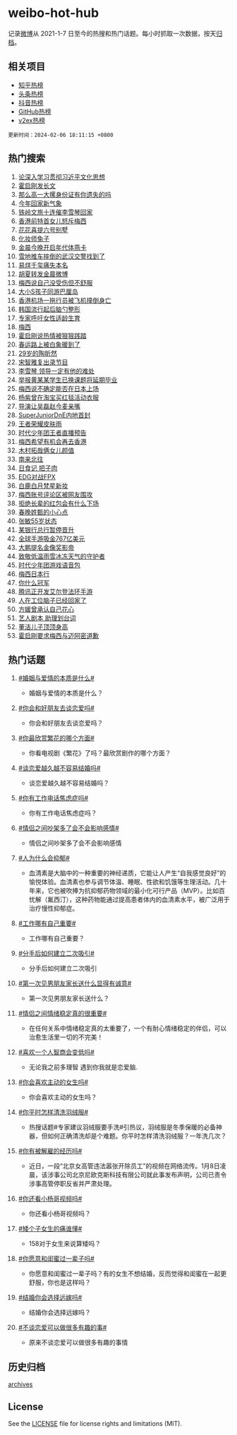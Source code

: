 # weibo-hot-hub

记录[微博](https://www.weibo.com)从 2021-1-7 日至今的热搜和热门话题。每小时抓取一次数据，按天[归档](archives)。

## 相关项目

- [知乎热榜](https://github.com/lonnyzhang423/zhihu-hot-hub)
- [头条热榜](https://github.com/lonnyzhang423/toutiao-hot-hub)
- [抖音热榜](https://github.com/lonnyzhang423/douyin-hot-hub)
- [GitHub热榜](https://github.com/lonnyzhang423/github-hot-hub)
- [v2ex热榜](https://github.com/lonnyzhang423/v2ex-hot-hub)


`更新时间：2024-02-06 18:11:15 +0800`

## 热门搜索

1. [论深入学习贯彻习近平文化思想](https://m.weibo.cn/search?containerid=100103type%3D1%26t%3D10%26q%3D%23%E8%AE%BA%E6%B7%B1%E5%85%A5%E5%AD%A6%E4%B9%A0%E8%B4%AF%E5%BD%BB%E4%B9%A0%E8%BF%91%E5%B9%B3%E6%96%87%E5%8C%96%E6%80%9D%E6%83%B3%23&stream_entry_id=51&isnewpage=1&extparam=seat%3D1%26pos%3D0%26dgr%3D0%26filter_type%3Drealtimehot%26c_type%3D51%26stream_entry_id%3D51%26cate%3D10103%26q%3D%2523%25E8%25AE%25BA%25E6%25B7%25B1%25E5%2585%25A5%25E5%25AD%25A6%25E4%25B9%25A0%25E8%25B4%25AF%25E5%25BD%25BB%25E4%25B9%25A0%25E8%25BF%2591%25E5%25B9%25B3%25E6%2596%2587%25E5%258C%2596%25E6%2580%259D%25E6%2583%25B3%2523%26display_time%3D1707214274%26pre_seqid%3D170721427420702038555)
1. [霍启刚发长文](https://m.weibo.cn/search?containerid=100103type%3D1%26t%3D10%26q%3D%E9%9C%8D%E5%90%AF%E5%88%9A%E5%8F%91%E9%95%BF%E6%96%87&stream_entry_id=31&isnewpage=1&extparam=seat%3D1%26band_rank%3D1%26filter_type%3Drealtimehot%26c_type%3D31%26realpos%3D1%26cate%3D5001%26lcate%3D5001%26flag%3D16%26dgr%3D0%26q%3D%25E9%259C%258D%25E5%2590%25AF%25E5%2588%259A%25E5%258F%2591%25E9%2595%25BF%25E6%2596%2587%26stream_entry_id%3D31%26pos%3D0%26display_time%3D1707214274%26pre_seqid%3D170721427420702038555)
1. [那么高一大摞身份证有你遗失的吗](https://m.weibo.cn/search?containerid=100103type%3D1%26t%3D10%26q%3D%23%E9%82%A3%E4%B9%88%E9%AB%98%E4%B8%80%E5%A4%A7%E6%91%9E%E8%BA%AB%E4%BB%BD%E8%AF%81%E6%9C%89%E4%BD%A0%E9%81%97%E5%A4%B1%E7%9A%84%E5%90%97%23&stream_entry_id=31&isnewpage=1&extparam=seat%3D1%26band_rank%3D2%26filter_type%3Drealtimehot%26c_type%3D31%26realpos%3D2%26cate%3D5001%26lcate%3D5001%26flag%3D32768%26dgr%3D0%26q%3D%2523%25E9%2582%25A3%25E4%25B9%2588%25E9%25AB%2598%25E4%25B8%2580%25E5%25A4%25A7%25E6%2591%259E%25E8%25BA%25AB%25E4%25BB%25BD%25E8%25AF%2581%25E6%259C%2589%25E4%25BD%25A0%25E9%2581%2597%25E5%25A4%25B1%25E7%259A%2584%25E5%2590%2597%2523%26stream_entry_id%3D31%26pos%3D1%26display_time%3D1707214274%26pre_seqid%3D170721427420702038555)
1. [今年回家新气象](https://m.weibo.cn/search?containerid=100103type%3D1%26t%3D10%26q%3D%23%E4%BB%8A%E5%B9%B4%E5%9B%9E%E5%AE%B6%E6%96%B0%E6%B0%94%E8%B1%A1%23&stream_entry_id=31&isnewpage=1&extparam=seat%3D1%26band_rank%3D3%26filter_type%3Drealtimehot%26c_type%3D31%26realpos%3D3%26cate%3D5001%26lcate%3D5001%26flag%3D0%26dgr%3D0%26q%3D%2523%25E4%25BB%258A%25E5%25B9%25B4%25E5%259B%259E%25E5%25AE%25B6%25E6%2596%25B0%25E6%25B0%2594%25E8%25B1%25A1%2523%26stream_entry_id%3D31%26pos%3D2%26display_time%3D1707214274%26pre_seqid%3D170721427420702038555)
1. [铁岭文旅十连催李雪琴回家](https://m.weibo.cn/search?containerid=100103type%3D1%26t%3D10%26q%3D%23%E9%93%81%E5%B2%AD%E6%96%87%E6%97%85%E5%8D%81%E8%BF%9E%E5%82%AC%E6%9D%8E%E9%9B%AA%E7%90%B4%E5%9B%9E%E5%AE%B6%23&stream_entry_id=31&isnewpage=1&extparam=seat%3D1%26band_rank%3D4%26lcate%3D5001%26filter_type%3Drealtimehot%26cate%3D5001%26q%3D%2523%25E9%2593%2581%25E5%25B2%25AD%25E6%2596%2587%25E6%2597%2585%25E5%258D%2581%25E8%25BF%259E%25E5%2582%25AC%25E6%259D%258E%25E9%259B%25AA%25E7%2590%25B4%25E5%259B%259E%25E5%25AE%25B6%2523%26dgr%3D0%26pos%3D3%26adid%3D222680%26topic_ad%3D1%26stream_entry_id%3D31%26is_ad_pos%3D1%26c_type%3D31%26display_time%3D1707214274%26pre_seqid%3D170721427420702038555)
1. [香港前特首女儿怒斥梅西](https://m.weibo.cn/search?containerid=100103type%3D1%26t%3D10%26q%3D%23%E9%A6%99%E6%B8%AF%E5%89%8D%E7%89%B9%E9%A6%96%E5%A5%B3%E5%84%BF%E6%80%92%E6%96%A5%E6%A2%85%E8%A5%BF%23&stream_entry_id=31&isnewpage=1&extparam=seat%3D1%26band_rank%3D4%26filter_type%3Drealtimehot%26c_type%3D31%26realpos%3D4%26cate%3D5001%26lcate%3D5001%26flag%3D2%26dgr%3D0%26q%3D%2523%25E9%25A6%2599%25E6%25B8%25AF%25E5%2589%258D%25E7%2589%25B9%25E9%25A6%2596%25E5%25A5%25B3%25E5%2584%25BF%25E6%2580%2592%25E6%2596%25A5%25E6%25A2%2585%25E8%25A5%25BF%2523%26stream_entry_id%3D31%26pos%3D4%26display_time%3D1707214274%26pre_seqid%3D170721427420702038555)
1. [花花喜提六号别墅](https://m.weibo.cn/search?containerid=100103type%3D1%26t%3D10%26q%3D%23%E8%8A%B1%E8%8A%B1%E5%96%9C%E6%8F%90%E5%85%AD%E5%8F%B7%E5%88%AB%E5%A2%85%23&stream_entry_id=31&isnewpage=1&extparam=seat%3D1%26band_rank%3D5%26filter_type%3Drealtimehot%26c_type%3D31%26realpos%3D5%26cate%3D5001%26lcate%3D5001%26flag%3D32768%26dgr%3D0%26q%3D%2523%25E8%258A%25B1%25E8%258A%25B1%25E5%2596%259C%25E6%258F%2590%25E5%2585%25AD%25E5%258F%25B7%25E5%2588%25AB%25E5%25A2%2585%2523%26stream_entry_id%3D31%26pos%3D5%26display_time%3D1707214274%26pre_seqid%3D170721427420702038555)
1. [化妆师兔子](https://m.weibo.cn/search?containerid=100103type%3D1%26t%3D10%26q%3D%E5%8C%96%E5%A6%86%E5%B8%88%E5%85%94%E5%AD%90&stream_entry_id=31&isnewpage=1&extparam=seat%3D1%26band_rank%3D6%26filter_type%3Drealtimehot%26c_type%3D31%26realpos%3D6%26cate%3D5001%26lcate%3D5001%26flag%3D2%26dgr%3D0%26q%3D%25E5%258C%2596%25E5%25A6%2586%25E5%25B8%2588%25E5%2585%2594%25E5%25AD%2590%26stream_entry_id%3D31%26pos%3D6%26display_time%3D1707214274%26pre_seqid%3D170721427420702038555)
1. [金晨今晚开启年代体燕卡](https://m.weibo.cn/search?containerid=100103type%3D1%26t%3D10%26q%3D%23%E9%87%91%E6%99%A8%E4%BB%8A%E6%99%9A%E5%BC%80%E5%90%AF%E5%B9%B4%E4%BB%A3%E4%BD%93%E7%87%95%E5%8D%A1%23&stream_entry_id=31&isnewpage=1&extparam=seat%3D1%26band_rank%3D7%26lcate%3D5001%26cate%3D5001%26q%3D%2523%25E9%2587%2591%25E6%2599%25A8%25E4%25BB%258A%25E6%2599%259A%25E5%25BC%2580%25E5%2590%25AF%25E5%25B9%25B4%25E4%25BB%25A3%25E4%25BD%2593%25E7%2587%2595%25E5%258D%25A1%2523%26dgr%3D0%26pos%3D7%26adid%3D222852%26stream_entry_id%3D31%26filter_type%3Drealtimehot%26is_ad_pos%3D1%26c_type%3D31%26display_time%3D1707214274%26pre_seqid%3D170721427420702038555)
1. [雪地推车摔倒的武汉交警找到了](https://m.weibo.cn/search?containerid=100103type%3D1%26t%3D10%26q%3D%23%E9%9B%AA%E5%9C%B0%E6%8E%A8%E8%BD%A6%E6%91%94%E5%80%92%E7%9A%84%E6%AD%A6%E6%B1%89%E4%BA%A4%E8%AD%A6%E6%89%BE%E5%88%B0%E4%BA%86%23&stream_entry_id=31&isnewpage=1&extparam=seat%3D1%26band_rank%3D7%26filter_type%3Drealtimehot%26c_type%3D31%26realpos%3D7%26cate%3D5001%26lcate%3D5001%26flag%3D32768%26dgr%3D0%26q%3D%2523%25E9%259B%25AA%25E5%259C%25B0%25E6%258E%25A8%25E8%25BD%25A6%25E6%2591%2594%25E5%2580%2592%25E7%259A%2584%25E6%25AD%25A6%25E6%25B1%2589%25E4%25BA%25A4%25E8%25AD%25A6%25E6%2589%25BE%25E5%2588%25B0%25E4%25BA%2586%2523%26stream_entry_id%3D31%26pos%3D8%26display_time%3D1707214274%26pre_seqid%3D170721427420702038555)
1. [易烊千玺痛失本名](https://m.weibo.cn/search?containerid=100103type%3D1%26t%3D10%26q%3D%23%E6%98%93%E7%83%8A%E5%8D%83%E7%8E%BA%E7%97%9B%E5%A4%B1%E6%9C%AC%E5%90%8D%23&stream_entry_id=31&isnewpage=1&extparam=seat%3D1%26band_rank%3D8%26filter_type%3Drealtimehot%26c_type%3D31%26realpos%3D8%26cate%3D5001%26lcate%3D5001%26flag%3D2%26dgr%3D0%26q%3D%2523%25E6%2598%2593%25E7%2583%258A%25E5%258D%2583%25E7%258E%25BA%25E7%2597%259B%25E5%25A4%25B1%25E6%259C%25AC%25E5%2590%258D%2523%26stream_entry_id%3D31%26pos%3D9%26display_time%3D1707214274%26pre_seqid%3D170721427420702038555)
1. [胡夏转发金晨微博](https://m.weibo.cn/search?containerid=100103type%3D1%26t%3D10%26q%3D%23%E8%83%A1%E5%A4%8F%E8%BD%AC%E5%8F%91%E9%87%91%E6%99%A8%E5%BE%AE%E5%8D%9A%23&stream_entry_id=31&isnewpage=1&extparam=seat%3D1%26band_rank%3D9%26filter_type%3Drealtimehot%26c_type%3D31%26realpos%3D9%26cate%3D5001%26lcate%3D5001%26flag%3D1%26dgr%3D0%26q%3D%2523%25E8%2583%25A1%25E5%25A4%258F%25E8%25BD%25AC%25E5%258F%2591%25E9%2587%2591%25E6%2599%25A8%25E5%25BE%25AE%25E5%258D%259A%2523%26stream_entry_id%3D31%26pos%3D10%26display_time%3D1707214274%26pre_seqid%3D170721427420702038555)
1. [梅西说自己没受伤但不舒服](https://m.weibo.cn/search?containerid=100103type%3D1%26t%3D10%26q%3D%23%E6%A2%85%E8%A5%BF%E8%AF%B4%E8%87%AA%E5%B7%B1%E6%B2%A1%E5%8F%97%E4%BC%A4%E4%BD%86%E4%B8%8D%E8%88%92%E6%9C%8D%23&stream_entry_id=31&isnewpage=1&extparam=seat%3D1%26band_rank%3D10%26filter_type%3Drealtimehot%26c_type%3D31%26realpos%3D10%26cate%3D5001%26lcate%3D5001%26flag%3D16%26dgr%3D0%26q%3D%2523%25E6%25A2%2585%25E8%25A5%25BF%25E8%25AF%25B4%25E8%2587%25AA%25E5%25B7%25B1%25E6%25B2%25A1%25E5%258F%2597%25E4%25BC%25A4%25E4%25BD%2586%25E4%25B8%258D%25E8%2588%2592%25E6%259C%258D%2523%26stream_entry_id%3D31%26pos%3D11%26display_time%3D1707214274%26pre_seqid%3D170721427420702038555)
1. [大小S孩子同游巴厘岛](https://m.weibo.cn/search?containerid=100103type%3D1%26t%3D10%26q%3D%23%E5%A4%A7%E5%B0%8FS%E5%AD%A9%E5%AD%90%E5%90%8C%E6%B8%B8%E5%B7%B4%E5%8E%98%E5%B2%9B%23&stream_entry_id=31&isnewpage=1&extparam=seat%3D1%26band_rank%3D11%26filter_type%3Drealtimehot%26c_type%3D31%26realpos%3D11%26cate%3D5001%26lcate%3D5001%26flag%3D1%26dgr%3D0%26q%3D%2523%25E5%25A4%25A7%25E5%25B0%258FS%25E5%25AD%25A9%25E5%25AD%2590%25E5%2590%258C%25E6%25B8%25B8%25E5%25B7%25B4%25E5%258E%2598%25E5%25B2%259B%2523%26stream_entry_id%3D31%26pos%3D12%26display_time%3D1707214274%26pre_seqid%3D170721427420702038555)
1. [香港机场一拖行员被飞机撞倒身亡](https://m.weibo.cn/search?containerid=100103type%3D1%26t%3D10%26q%3D%23%E9%A6%99%E6%B8%AF%E6%9C%BA%E5%9C%BA%E4%B8%80%E6%8B%96%E8%A1%8C%E5%91%98%E8%A2%AB%E9%A3%9E%E6%9C%BA%E6%92%9E%E5%80%92%E8%BA%AB%E4%BA%A1%23&stream_entry_id=31&isnewpage=1&extparam=seat%3D1%26band_rank%3D12%26filter_type%3Drealtimehot%26c_type%3D31%26realpos%3D12%26cate%3D5001%26lcate%3D5001%26flag%3D1%26dgr%3D0%26q%3D%2523%25E9%25A6%2599%25E6%25B8%25AF%25E6%259C%25BA%25E5%259C%25BA%25E4%25B8%2580%25E6%258B%2596%25E8%25A1%258C%25E5%2591%2598%25E8%25A2%25AB%25E9%25A3%259E%25E6%259C%25BA%25E6%2592%259E%25E5%2580%2592%25E8%25BA%25AB%25E4%25BA%25A1%2523%26stream_entry_id%3D31%26pos%3D13%26display_time%3D1707214274%26pre_seqid%3D170721427420702038555)
1. [韩国流行起后脑勺整形](https://m.weibo.cn/search?containerid=100103type%3D1%26t%3D10%26q%3D%23%E9%9F%A9%E5%9B%BD%E6%B5%81%E8%A1%8C%E8%B5%B7%E5%90%8E%E8%84%91%E5%8B%BA%E6%95%B4%E5%BD%A2%23&stream_entry_id=31&isnewpage=1&extparam=seat%3D1%26band_rank%3D13%26filter_type%3Drealtimehot%26c_type%3D31%26realpos%3D13%26cate%3D5001%26lcate%3D5001%26flag%3D0%26dgr%3D0%26q%3D%2523%25E9%259F%25A9%25E5%259B%25BD%25E6%25B5%2581%25E8%25A1%258C%25E8%25B5%25B7%25E5%2590%258E%25E8%2584%2591%25E5%258B%25BA%25E6%2595%25B4%25E5%25BD%25A2%2523%26stream_entry_id%3D31%26pos%3D14%26display_time%3D1707214274%26pre_seqid%3D170721427420702038555)
1. [专家呼吁女性适龄生育](https://m.weibo.cn/search?containerid=100103type%3D1%26t%3D10%26q%3D%23%E4%B8%93%E5%AE%B6%E5%91%BC%E5%90%81%E5%A5%B3%E6%80%A7%E9%80%82%E9%BE%84%E7%94%9F%E8%82%B2%23&stream_entry_id=31&isnewpage=1&extparam=seat%3D1%26band_rank%3D14%26filter_type%3Drealtimehot%26c_type%3D31%26realpos%3D14%26cate%3D5001%26lcate%3D5001%26flag%3D1%26dgr%3D0%26q%3D%2523%25E4%25B8%2593%25E5%25AE%25B6%25E5%2591%25BC%25E5%2590%2581%25E5%25A5%25B3%25E6%2580%25A7%25E9%2580%2582%25E9%25BE%2584%25E7%2594%259F%25E8%2582%25B2%2523%26stream_entry_id%3D31%26pos%3D15%26display_time%3D1707214274%26pre_seqid%3D170721427420702038555)
1. [梅西](https://m.weibo.cn/search?containerid=100103type%3D1%26t%3D10%26q%3D%E6%A2%85%E8%A5%BF&stream_entry_id=31&isnewpage=1&extparam=seat%3D1%26band_rank%3D15%26filter_type%3Drealtimehot%26c_type%3D31%26realpos%3D15%26cate%3D5001%26lcate%3D5001%26flag%3D0%26dgr%3D0%26q%3D%25E6%25A2%2585%25E8%25A5%25BF%26stream_entry_id%3D31%26pos%3D16%26display_time%3D1707214274%26pre_seqid%3D170721427420702038555)
1. [霍启刚说热情被狠狠践踏](https://m.weibo.cn/search?containerid=100103type%3D1%26t%3D10%26q%3D%23%E9%9C%8D%E5%90%AF%E5%88%9A%E8%AF%B4%E7%83%AD%E6%83%85%E8%A2%AB%E7%8B%A0%E7%8B%A0%E8%B7%B5%E8%B8%8F%23&stream_entry_id=31&isnewpage=1&extparam=seat%3D1%26band_rank%3D16%26filter_type%3Drealtimehot%26c_type%3D31%26realpos%3D16%26cate%3D5001%26lcate%3D5001%26flag%3D0%26dgr%3D0%26q%3D%2523%25E9%259C%258D%25E5%2590%25AF%25E5%2588%259A%25E8%25AF%25B4%25E7%2583%25AD%25E6%2583%2585%25E8%25A2%25AB%25E7%258B%25A0%25E7%258B%25A0%25E8%25B7%25B5%25E8%25B8%258F%2523%26stream_entry_id%3D31%26pos%3D17%26display_time%3D1707214274%26pre_seqid%3D170721427420702038555)
1. [春运路上被白象暖到了](https://m.weibo.cn/search?containerid=100103type%3D1%26t%3D10%26q%3D%23%E6%98%A5%E8%BF%90%E8%B7%AF%E4%B8%8A%E8%A2%AB%E7%99%BD%E8%B1%A1%E6%9A%96%E5%88%B0%E4%BA%86%23&stream_entry_id=31&isnewpage=1&extparam=seat%3D1%26band_rank%3D17%26filter_type%3Drealtimehot%26c_type%3D31%26realpos%3D17%26cate%3D5001%26lcate%3D5001%26flag%3D0%26dgr%3D0%26q%3D%2523%25E6%2598%25A5%25E8%25BF%2590%25E8%25B7%25AF%25E4%25B8%258A%25E8%25A2%25AB%25E7%2599%25BD%25E8%25B1%25A1%25E6%259A%2596%25E5%2588%25B0%25E4%25BA%2586%2523%26adid%3D222103%26stream_entry_id%3D31%26pos%3D18%26display_time%3D1707214274%26pre_seqid%3D170721427420702038555)
1. [29岁的陶昕然](https://m.weibo.cn/search?containerid=100103type%3D1%26t%3D10%26q%3D%2329%E5%B2%81%E7%9A%84%E9%99%B6%E6%98%95%E7%84%B6%23&stream_entry_id=31&isnewpage=1&extparam=seat%3D1%26band_rank%3D18%26filter_type%3Drealtimehot%26c_type%3D31%26realpos%3D18%26cate%3D5001%26lcate%3D5001%26flag%3D1%26dgr%3D0%26q%3D%252329%25E5%25B2%2581%25E7%259A%2584%25E9%2599%25B6%25E6%2598%2595%25E7%2584%25B6%2523%26stream_entry_id%3D31%26pos%3D19%26display_time%3D1707214274%26pre_seqid%3D170721427420702038555)
1. [宋智雅复出录节目](https://m.weibo.cn/search?containerid=100103type%3D1%26t%3D10%26q%3D%23%E5%AE%8B%E6%99%BA%E9%9B%85%E5%A4%8D%E5%87%BA%E5%BD%95%E8%8A%82%E7%9B%AE%23&stream_entry_id=31&isnewpage=1&extparam=seat%3D1%26band_rank%3D19%26filter_type%3Drealtimehot%26c_type%3D31%26realpos%3D19%26cate%3D5001%26lcate%3D5001%26flag%3D1%26dgr%3D0%26q%3D%2523%25E5%25AE%258B%25E6%2599%25BA%25E9%259B%2585%25E5%25A4%258D%25E5%2587%25BA%25E5%25BD%2595%25E8%258A%2582%25E7%259B%25AE%2523%26stream_entry_id%3D31%26pos%3D20%26display_time%3D1707214274%26pre_seqid%3D170721427420702038555)
1. [李雪琴 领导一定有他的难处](https://m.weibo.cn/search?containerid=100103type%3D1%26t%3D10%26q%3D%E6%9D%8E%E9%9B%AA%E7%90%B4+%E9%A2%86%E5%AF%BC%E4%B8%80%E5%AE%9A%E6%9C%89%E4%BB%96%E7%9A%84%E9%9A%BE%E5%A4%84&stream_entry_id=31&isnewpage=1&extparam=seat%3D1%26band_rank%3D20%26filter_type%3Drealtimehot%26c_type%3D31%26realpos%3D20%26cate%3D5001%26lcate%3D5001%26flag%3D1%26dgr%3D0%26q%3D%25E6%259D%258E%25E9%259B%25AA%25E7%2590%25B4%2520%25E9%25A2%2586%25E5%25AF%25BC%25E4%25B8%2580%25E5%25AE%259A%25E6%259C%2589%25E4%25BB%2596%25E7%259A%2584%25E9%259A%25BE%25E5%25A4%2584%26stream_entry_id%3D31%26pos%3D21%26display_time%3D1707214274%26pre_seqid%3D170721427420702038555)
1. [举报黄某某学生已换课题将延期毕业](https://m.weibo.cn/search?containerid=100103type%3D1%26t%3D10%26q%3D%23%E4%B8%BE%E6%8A%A5%E9%BB%84%E6%9F%90%E6%9F%90%E5%AD%A6%E7%94%9F%E5%B7%B2%E6%8D%A2%E8%AF%BE%E9%A2%98%E5%B0%86%E5%BB%B6%E6%9C%9F%E6%AF%95%E4%B8%9A%23&stream_entry_id=31&isnewpage=1&extparam=seat%3D1%26band_rank%3D21%26filter_type%3Drealtimehot%26c_type%3D31%26realpos%3D21%26cate%3D5001%26lcate%3D5001%26flag%3D0%26dgr%3D0%26q%3D%2523%25E4%25B8%25BE%25E6%258A%25A5%25E9%25BB%2584%25E6%259F%2590%25E6%259F%2590%25E5%25AD%25A6%25E7%2594%259F%25E5%25B7%25B2%25E6%258D%25A2%25E8%25AF%25BE%25E9%25A2%2598%25E5%25B0%2586%25E5%25BB%25B6%25E6%259C%259F%25E6%25AF%2595%25E4%25B8%259A%2523%26stream_entry_id%3D31%26pos%3D22%26display_time%3D1707214274%26pre_seqid%3D170721427420702038555)
1. [梅西说不确定能否在日本上场](https://m.weibo.cn/search?containerid=100103type%3D1%26t%3D10%26q%3D%23%E6%A2%85%E8%A5%BF%E8%AF%B4%E4%B8%8D%E7%A1%AE%E5%AE%9A%E8%83%BD%E5%90%A6%E5%9C%A8%E6%97%A5%E6%9C%AC%E4%B8%8A%E5%9C%BA%23&stream_entry_id=31&isnewpage=1&extparam=seat%3D1%26band_rank%3D22%26filter_type%3Drealtimehot%26c_type%3D31%26realpos%3D22%26cate%3D5001%26lcate%3D5001%26flag%3D0%26dgr%3D0%26q%3D%2523%25E6%25A2%2585%25E8%25A5%25BF%25E8%25AF%25B4%25E4%25B8%258D%25E7%25A1%25AE%25E5%25AE%259A%25E8%2583%25BD%25E5%2590%25A6%25E5%259C%25A8%25E6%2597%25A5%25E6%259C%25AC%25E4%25B8%258A%25E5%259C%25BA%2523%26stream_entry_id%3D31%26pos%3D23%26display_time%3D1707214274%26pre_seqid%3D170721427420702038555)
1. [杨紫曾在淘宝买红毯活动衣服](https://m.weibo.cn/search?containerid=100103type%3D1%26t%3D10%26q%3D%23%E6%9D%A8%E7%B4%AB%E6%9B%BE%E5%9C%A8%E6%B7%98%E5%AE%9D%E4%B9%B0%E7%BA%A2%E6%AF%AF%E6%B4%BB%E5%8A%A8%E8%A1%A3%E6%9C%8D%23&stream_entry_id=31&isnewpage=1&extparam=seat%3D1%26band_rank%3D23%26filter_type%3Drealtimehot%26c_type%3D31%26realpos%3D23%26cate%3D5001%26lcate%3D5001%26flag%3D2%26dgr%3D0%26q%3D%2523%25E6%259D%25A8%25E7%25B4%25AB%25E6%259B%25BE%25E5%259C%25A8%25E6%25B7%2598%25E5%25AE%259D%25E4%25B9%25B0%25E7%25BA%25A2%25E6%25AF%25AF%25E6%25B4%25BB%25E5%258A%25A8%25E8%25A1%25A3%25E6%259C%258D%2523%26stream_entry_id%3D31%26pos%3D24%26display_time%3D1707214274%26pre_seqid%3D170721427420702038555)
1. [导演让吴磊赵今麦亲嘴](https://m.weibo.cn/search?containerid=100103type%3D1%26t%3D10%26q%3D%23%E5%AF%BC%E6%BC%94%E8%AE%A9%E5%90%B4%E7%A3%8A%E8%B5%B5%E4%BB%8A%E9%BA%A6%E4%BA%B2%E5%98%B4%23&stream_entry_id=31&isnewpage=1&extparam=seat%3D1%26band_rank%3D24%26filter_type%3Drealtimehot%26c_type%3D31%26realpos%3D24%26cate%3D5001%26lcate%3D5001%26flag%3D1%26dgr%3D0%26q%3D%2523%25E5%25AF%25BC%25E6%25BC%2594%25E8%25AE%25A9%25E5%2590%25B4%25E7%25A3%258A%25E8%25B5%25B5%25E4%25BB%258A%25E9%25BA%25A6%25E4%25BA%25B2%25E5%2598%25B4%2523%26stream_entry_id%3D31%26pos%3D25%26display_time%3D1707214274%26pre_seqid%3D170721427420702038555)
1. [SuperJuniorDnE内地首封](https://m.weibo.cn/search?containerid=100103type%3D1%26t%3D10%26q%3D%23SuperJuniorDnE%E5%86%85%E5%9C%B0%E9%A6%96%E5%B0%81%23&stream_entry_id=31&isnewpage=1&extparam=seat%3D1%26band_rank%3D25%26filter_type%3Drealtimehot%26c_type%3D31%26realpos%3D25%26cate%3D5001%26lcate%3D5001%26flag%3D1%26dgr%3D0%26q%3D%2523SuperJuniorDnE%25E5%2586%2585%25E5%259C%25B0%25E9%25A6%2596%25E5%25B0%2581%2523%26stream_entry_id%3D31%26pos%3D26%26display_time%3D1707214274%26pre_seqid%3D170721427420702038555)
1. [王者荣耀皮肤雨](https://m.weibo.cn/search?containerid=100103type%3D1%26t%3D10%26q%3D%23%E7%8E%8B%E8%80%85%E8%8D%A3%E8%80%80%E7%9A%AE%E8%82%A4%E9%9B%A8%23&stream_entry_id=31&isnewpage=1&extparam=seat%3D1%26band_rank%3D26%26filter_type%3Drealtimehot%26c_type%3D31%26realpos%3D26%26cate%3D5001%26lcate%3D5001%26flag%3D0%26dgr%3D0%26q%3D%2523%25E7%258E%258B%25E8%2580%2585%25E8%258D%25A3%25E8%2580%2580%25E7%259A%25AE%25E8%2582%25A4%25E9%259B%25A8%2523%26stream_entry_id%3D31%26pos%3D27%26display_time%3D1707214274%26pre_seqid%3D170721427420702038555)
1. [时代少年团王者直播预告](https://m.weibo.cn/search?containerid=100103type%3D1%26t%3D10%26q%3D%23%E6%97%B6%E4%BB%A3%E5%B0%91%E5%B9%B4%E5%9B%A2%E7%8E%8B%E8%80%85%E7%9B%B4%E6%92%AD%E9%A2%84%E5%91%8A%23&stream_entry_id=31&isnewpage=1&extparam=seat%3D1%26band_rank%3D27%26filter_type%3Drealtimehot%26c_type%3D31%26realpos%3D27%26cate%3D5001%26lcate%3D5001%26flag%3D0%26dgr%3D0%26q%3D%2523%25E6%2597%25B6%25E4%25BB%25A3%25E5%25B0%2591%25E5%25B9%25B4%25E5%259B%25A2%25E7%258E%258B%25E8%2580%2585%25E7%259B%25B4%25E6%2592%25AD%25E9%25A2%2584%25E5%2591%258A%2523%26stream_entry_id%3D31%26pos%3D28%26display_time%3D1707214274%26pre_seqid%3D170721427420702038555)
1. [梅西希望有机会再去香港](https://m.weibo.cn/search?containerid=100103type%3D1%26t%3D10%26q%3D%23%E6%A2%85%E8%A5%BF%E5%B8%8C%E6%9C%9B%E6%9C%89%E6%9C%BA%E4%BC%9A%E5%86%8D%E5%8E%BB%E9%A6%99%E6%B8%AF%23&stream_entry_id=31&isnewpage=1&extparam=seat%3D1%26band_rank%3D28%26filter_type%3Drealtimehot%26c_type%3D31%26realpos%3D28%26cate%3D5001%26lcate%3D5001%26flag%3D0%26dgr%3D0%26q%3D%2523%25E6%25A2%2585%25E8%25A5%25BF%25E5%25B8%258C%25E6%259C%259B%25E6%259C%2589%25E6%259C%25BA%25E4%25BC%259A%25E5%2586%258D%25E5%258E%25BB%25E9%25A6%2599%25E6%25B8%25AF%2523%26stream_entry_id%3D31%26pos%3D29%26display_time%3D1707214274%26pre_seqid%3D170721427420702038555)
1. [木村拓哉俩女儿颜值](https://m.weibo.cn/search?containerid=100103type%3D1%26t%3D10%26q%3D%23%E6%9C%A8%E6%9D%91%E6%8B%93%E5%93%89%E4%BF%A9%E5%A5%B3%E5%84%BF%E9%A2%9C%E5%80%BC%23&stream_entry_id=31&isnewpage=1&extparam=seat%3D1%26band_rank%3D29%26filter_type%3Drealtimehot%26c_type%3D31%26realpos%3D29%26cate%3D5001%26lcate%3D5001%26flag%3D0%26dgr%3D0%26q%3D%2523%25E6%259C%25A8%25E6%259D%2591%25E6%258B%2593%25E5%2593%2589%25E4%25BF%25A9%25E5%25A5%25B3%25E5%2584%25BF%25E9%25A2%259C%25E5%2580%25BC%2523%26stream_entry_id%3D31%26pos%3D30%26display_time%3D1707214274%26pre_seqid%3D170721427420702038555)
1. [南来北往](https://m.weibo.cn/search?containerid=100103type%3D1%26t%3D10%26q%3D%E5%8D%97%E6%9D%A5%E5%8C%97%E5%BE%80&stream_entry_id=31&isnewpage=1&extparam=seat%3D1%26band_rank%3D30%26filter_type%3Drealtimehot%26c_type%3D31%26realpos%3D30%26cate%3D5001%26lcate%3D5001%26flag%3D1%26dgr%3D0%26q%3D%25E5%258D%2597%25E6%259D%25A5%25E5%258C%2597%25E5%25BE%2580%26stream_entry_id%3D31%26pos%3D31%26display_time%3D1707214274%26pre_seqid%3D170721427420702038555)
1. [日食记 把子肉](https://m.weibo.cn/search?containerid=100103type%3D1%26t%3D10%26q%3D%E6%97%A5%E9%A3%9F%E8%AE%B0+%E6%8A%8A%E5%AD%90%E8%82%89&stream_entry_id=31&isnewpage=1&extparam=seat%3D1%26band_rank%3D31%26filter_type%3Drealtimehot%26c_type%3D31%26realpos%3D31%26cate%3D5001%26lcate%3D5001%26flag%3D1%26dgr%3D0%26q%3D%25E6%2597%25A5%25E9%25A3%259F%25E8%25AE%25B0%2520%25E6%258A%258A%25E5%25AD%2590%25E8%2582%2589%26stream_entry_id%3D31%26pos%3D32%26display_time%3D1707214274%26pre_seqid%3D170721427420702038555)
1. [EDG对战FPX](https://m.weibo.cn/search?containerid=100103type%3D1%26t%3D10%26q%3D%23EDG%E5%AF%B9%E6%88%98FPX%23&stream_entry_id=31&isnewpage=1&extparam=seat%3D1%26band_rank%3D32%26filter_type%3Drealtimehot%26c_type%3D31%26realpos%3D32%26cate%3D5001%26lcate%3D5001%26flag%3D1%26dgr%3D0%26q%3D%2523EDG%25E5%25AF%25B9%25E6%2588%2598FPX%2523%26stream_entry_id%3D31%26pos%3D33%26display_time%3D1707214274%26pre_seqid%3D170721427420702038555)
1. [白鹿白月梵星新妆](https://m.weibo.cn/search?containerid=100103type%3D1%26t%3D10%26q%3D%23%E7%99%BD%E9%B9%BF%E7%99%BD%E6%9C%88%E6%A2%B5%E6%98%9F%E6%96%B0%E5%A6%86%23&stream_entry_id=31&isnewpage=1&extparam=seat%3D1%26band_rank%3D33%26filter_type%3Drealtimehot%26c_type%3D31%26realpos%3D33%26cate%3D5001%26lcate%3D5001%26flag%3D1%26dgr%3D0%26q%3D%2523%25E7%2599%25BD%25E9%25B9%25BF%25E7%2599%25BD%25E6%259C%2588%25E6%25A2%25B5%25E6%2598%259F%25E6%2596%25B0%25E5%25A6%2586%2523%26stream_entry_id%3D31%26pos%3D34%26display_time%3D1707214274%26pre_seqid%3D170721427420702038555)
1. [梅西账号评论区被网友围攻](https://m.weibo.cn/search?containerid=100103type%3D1%26t%3D10%26q%3D%23%E6%A2%85%E8%A5%BF%E8%B4%A6%E5%8F%B7%E8%AF%84%E8%AE%BA%E5%8C%BA%E8%A2%AB%E7%BD%91%E5%8F%8B%E5%9B%B4%E6%94%BB%23&stream_entry_id=31&isnewpage=1&extparam=seat%3D1%26band_rank%3D34%26filter_type%3Drealtimehot%26c_type%3D31%26realpos%3D34%26cate%3D5001%26lcate%3D5001%26flag%3D1%26dgr%3D0%26q%3D%2523%25E6%25A2%2585%25E8%25A5%25BF%25E8%25B4%25A6%25E5%258F%25B7%25E8%25AF%2584%25E8%25AE%25BA%25E5%258C%25BA%25E8%25A2%25AB%25E7%25BD%2591%25E5%258F%258B%25E5%259B%25B4%25E6%2594%25BB%2523%26stream_entry_id%3D31%26pos%3D35%26display_time%3D1707214274%26pre_seqid%3D170721427420702038555)
1. [拒绝长辈的红包会有什么下场](https://m.weibo.cn/search?containerid=100103type%3D1%26t%3D10%26q%3D%23%E6%8B%92%E7%BB%9D%E9%95%BF%E8%BE%88%E7%9A%84%E7%BA%A2%E5%8C%85%E4%BC%9A%E6%9C%89%E4%BB%80%E4%B9%88%E4%B8%8B%E5%9C%BA%23&stream_entry_id=31&isnewpage=1&extparam=seat%3D1%26band_rank%3D35%26filter_type%3Drealtimehot%26c_type%3D31%26realpos%3D35%26cate%3D5001%26lcate%3D5001%26flag%3D1%26dgr%3D0%26q%3D%2523%25E6%258B%2592%25E7%25BB%259D%25E9%2595%25BF%25E8%25BE%2588%25E7%259A%2584%25E7%25BA%25A2%25E5%258C%2585%25E4%25BC%259A%25E6%259C%2589%25E4%25BB%2580%25E4%25B9%2588%25E4%25B8%258B%25E5%259C%25BA%2523%26stream_entry_id%3D31%26pos%3D36%26display_time%3D1707214274%26pre_seqid%3D170721427420702038555)
1. [春晚姓甄的小心点](https://m.weibo.cn/search?containerid=100103type%3D1%26t%3D10%26q%3D%23%E6%98%A5%E6%99%9A%E5%A7%93%E7%94%84%E7%9A%84%E5%B0%8F%E5%BF%83%E7%82%B9%23&stream_entry_id=31&isnewpage=1&extparam=seat%3D1%26band_rank%3D36%26filter_type%3Drealtimehot%26c_type%3D31%26realpos%3D36%26cate%3D5001%26lcate%3D5001%26flag%3D0%26dgr%3D0%26q%3D%2523%25E6%2598%25A5%25E6%2599%259A%25E5%25A7%2593%25E7%2594%2584%25E7%259A%2584%25E5%25B0%258F%25E5%25BF%2583%25E7%2582%25B9%2523%26stream_entry_id%3D31%26pos%3D37%26display_time%3D1707214274%26pre_seqid%3D170721427420702038555)
1. [张敏55岁状态](https://m.weibo.cn/search?containerid=100103type%3D1%26t%3D10%26q%3D%E5%BC%A0%E6%95%8F55%E5%B2%81%E7%8A%B6%E6%80%81&stream_entry_id=31&isnewpage=1&extparam=seat%3D1%26band_rank%3D37%26filter_type%3Drealtimehot%26c_type%3D31%26realpos%3D37%26cate%3D5001%26lcate%3D5001%26flag%3D1%26dgr%3D0%26q%3D%25E5%25BC%25A0%25E6%2595%258F55%25E5%25B2%2581%25E7%258A%25B6%25E6%2580%2581%26stream_entry_id%3D31%26pos%3D38%26display_time%3D1707214274%26pre_seqid%3D170721427420702038555)
1. [某银行总行暂停晋升](https://m.weibo.cn/search?containerid=100103type%3D1%26t%3D10%26q%3D%23%E6%9F%90%E9%93%B6%E8%A1%8C%E6%80%BB%E8%A1%8C%E6%9A%82%E5%81%9C%E6%99%8B%E5%8D%87%23&stream_entry_id=31&isnewpage=1&extparam=seat%3D1%26band_rank%3D38%26filter_type%3Drealtimehot%26c_type%3D31%26realpos%3D38%26cate%3D5001%26lcate%3D5001%26flag%3D0%26dgr%3D0%26q%3D%2523%25E6%259F%2590%25E9%2593%25B6%25E8%25A1%258C%25E6%2580%25BB%25E8%25A1%258C%25E6%259A%2582%25E5%2581%259C%25E6%2599%258B%25E5%258D%2587%2523%26stream_entry_id%3D31%26pos%3D39%26display_time%3D1707214274%26pre_seqid%3D170721427420702038555)
1. [全球手游吸金767亿美元](https://m.weibo.cn/search?containerid=100103type%3D1%26t%3D10%26q%3D%23%E5%85%A8%E7%90%83%E6%89%8B%E6%B8%B8%E5%90%B8%E9%87%91767%E4%BA%BF%E7%BE%8E%E5%85%83%23&stream_entry_id=31&isnewpage=1&extparam=seat%3D1%26band_rank%3D39%26filter_type%3Drealtimehot%26c_type%3D31%26realpos%3D39%26cate%3D5001%26lcate%3D5001%26flag%3D1%26dgr%3D0%26q%3D%2523%25E5%2585%25A8%25E7%2590%2583%25E6%2589%258B%25E6%25B8%25B8%25E5%2590%25B8%25E9%2587%2591767%25E4%25BA%25BF%25E7%25BE%258E%25E5%2585%2583%2523%26stream_entry_id%3D31%26pos%3D40%26display_time%3D1707214274%26pre_seqid%3D170721427420702038555)
1. [大鹏提名金像奖影帝](https://m.weibo.cn/search?containerid=100103type%3D1%26t%3D10%26q%3D%23%E5%A4%A7%E9%B9%8F%E6%8F%90%E5%90%8D%E9%87%91%E5%83%8F%E5%A5%96%E5%BD%B1%E5%B8%9D%23&stream_entry_id=31&isnewpage=1&extparam=seat%3D1%26band_rank%3D40%26filter_type%3Drealtimehot%26c_type%3D31%26realpos%3D40%26cate%3D5001%26lcate%3D5001%26flag%3D0%26dgr%3D0%26q%3D%2523%25E5%25A4%25A7%25E9%25B9%258F%25E6%258F%2590%25E5%2590%258D%25E9%2587%2591%25E5%2583%258F%25E5%25A5%2596%25E5%25BD%25B1%25E5%25B8%259D%2523%26stream_entry_id%3D31%26pos%3D41%26display_time%3D1707214274%26pre_seqid%3D170721427420702038555)
1. [致敬低温雨雪冰冻天气的守护者](https://m.weibo.cn/search?containerid=100103type%3D1%26t%3D10%26q%3D%23%E8%87%B4%E6%95%AC%E4%BD%8E%E6%B8%A9%E9%9B%A8%E9%9B%AA%E5%86%B0%E5%86%BB%E5%A4%A9%E6%B0%94%E7%9A%84%E5%AE%88%E6%8A%A4%E8%80%85%23&stream_entry_id=31&isnewpage=1&extparam=seat%3D1%26band_rank%3D41%26filter_type%3Drealtimehot%26c_type%3D31%26realpos%3D41%26cate%3D5001%26lcate%3D5001%26flag%3D32768%26dgr%3D0%26q%3D%2523%25E8%2587%25B4%25E6%2595%25AC%25E4%25BD%258E%25E6%25B8%25A9%25E9%259B%25A8%25E9%259B%25AA%25E5%2586%25B0%25E5%2586%25BB%25E5%25A4%25A9%25E6%25B0%2594%25E7%259A%2584%25E5%25AE%2588%25E6%258A%25A4%25E8%2580%2585%2523%26stream_entry_id%3D31%26pos%3D42%26display_time%3D1707214274%26pre_seqid%3D170721427420702038555)
1. [时代少年团游戏语音包](https://m.weibo.cn/search?containerid=100103type%3D1%26t%3D10%26q%3D%23%E6%97%B6%E4%BB%A3%E5%B0%91%E5%B9%B4%E5%9B%A2%E6%B8%B8%E6%88%8F%E8%AF%AD%E9%9F%B3%E5%8C%85%23&stream_entry_id=31&isnewpage=1&extparam=seat%3D1%26band_rank%3D42%26filter_type%3Drealtimehot%26c_type%3D31%26realpos%3D42%26cate%3D5001%26lcate%3D5001%26flag%3D0%26dgr%3D0%26q%3D%2523%25E6%2597%25B6%25E4%25BB%25A3%25E5%25B0%2591%25E5%25B9%25B4%25E5%259B%25A2%25E6%25B8%25B8%25E6%2588%258F%25E8%25AF%25AD%25E9%259F%25B3%25E5%258C%2585%2523%26stream_entry_id%3D31%26pos%3D43%26display_time%3D1707214274%26pre_seqid%3D170721427420702038555)
1. [梅西日本行](https://m.weibo.cn/search?containerid=100103type%3D1%26t%3D10%26q%3D%E6%A2%85%E8%A5%BF%E6%97%A5%E6%9C%AC%E8%A1%8C&stream_entry_id=31&isnewpage=1&extparam=seat%3D1%26band_rank%3D43%26filter_type%3Drealtimehot%26c_type%3D31%26realpos%3D43%26cate%3D5001%26lcate%3D5001%26flag%3D0%26dgr%3D0%26q%3D%25E6%25A2%2585%25E8%25A5%25BF%25E6%2597%25A5%25E6%259C%25AC%25E8%25A1%258C%26stream_entry_id%3D31%26pos%3D44%26display_time%3D1707214274%26pre_seqid%3D170721427420702038555)
1. [你什么冠军](https://m.weibo.cn/search?containerid=100103type%3D1%26t%3D10%26q%3D%E4%BD%A0%E4%BB%80%E4%B9%88%E5%86%A0%E5%86%9B&stream_entry_id=31&isnewpage=1&extparam=seat%3D1%26band_rank%3D44%26filter_type%3Drealtimehot%26c_type%3D31%26realpos%3D44%26cate%3D5001%26lcate%3D5001%26flag%3D0%26dgr%3D0%26q%3D%25E4%25BD%25A0%25E4%25BB%2580%25E4%25B9%2588%25E5%2586%25A0%25E5%2586%259B%26stream_entry_id%3D31%26pos%3D45%26display_time%3D1707214274%26pre_seqid%3D170721427420702038555)
1. [腾讯正开发艾尔登法环手游](https://m.weibo.cn/search?containerid=100103type%3D1%26t%3D10%26q%3D%23%E8%85%BE%E8%AE%AF%E6%AD%A3%E5%BC%80%E5%8F%91%E8%89%BE%E5%B0%94%E7%99%BB%E6%B3%95%E7%8E%AF%E6%89%8B%E6%B8%B8%23&stream_entry_id=31&isnewpage=1&extparam=seat%3D1%26band_rank%3D45%26filter_type%3Drealtimehot%26c_type%3D31%26realpos%3D45%26cate%3D5001%26lcate%3D5001%26flag%3D1%26dgr%3D0%26q%3D%2523%25E8%2585%25BE%25E8%25AE%25AF%25E6%25AD%25A3%25E5%25BC%2580%25E5%258F%2591%25E8%2589%25BE%25E5%25B0%2594%25E7%2599%25BB%25E6%25B3%2595%25E7%258E%25AF%25E6%2589%258B%25E6%25B8%25B8%2523%26stream_entry_id%3D31%26pos%3D46%26display_time%3D1707214274%26pre_seqid%3D170721427420702038555)
1. [人在工位脑子已经回家了](https://m.weibo.cn/search?containerid=100103type%3D1%26t%3D10%26q%3D%23%E4%BA%BA%E5%9C%A8%E5%B7%A5%E4%BD%8D%E8%84%91%E5%AD%90%E5%B7%B2%E7%BB%8F%E5%9B%9E%E5%AE%B6%E4%BA%86%23&stream_entry_id=31&isnewpage=1&extparam=seat%3D1%26band_rank%3D46%26filter_type%3Drealtimehot%26c_type%3D31%26realpos%3D46%26cate%3D5001%26lcate%3D5001%26flag%3D1%26dgr%3D0%26q%3D%2523%25E4%25BA%25BA%25E5%259C%25A8%25E5%25B7%25A5%25E4%25BD%258D%25E8%2584%2591%25E5%25AD%2590%25E5%25B7%25B2%25E7%25BB%258F%25E5%259B%259E%25E5%25AE%25B6%25E4%25BA%2586%2523%26stream_entry_id%3D31%26pos%3D47%26display_time%3D1707214274%26pre_seqid%3D170721427420702038555)
1. [方媛曾承认自己花心](https://m.weibo.cn/search?containerid=100103type%3D1%26t%3D10%26q%3D%23%E6%96%B9%E5%AA%9B%E6%9B%BE%E6%89%BF%E8%AE%A4%E8%87%AA%E5%B7%B1%E8%8A%B1%E5%BF%83%23&stream_entry_id=31&isnewpage=1&extparam=seat%3D1%26band_rank%3D47%26filter_type%3Drealtimehot%26c_type%3D31%26realpos%3D47%26cate%3D5001%26lcate%3D5001%26flag%3D0%26dgr%3D0%26q%3D%2523%25E6%2596%25B9%25E5%25AA%259B%25E6%259B%25BE%25E6%2589%25BF%25E8%25AE%25A4%25E8%2587%25AA%25E5%25B7%25B1%25E8%258A%25B1%25E5%25BF%2583%2523%26stream_entry_id%3D31%26pos%3D48%26display_time%3D1707214274%26pre_seqid%3D170721427420702038555)
1. [艺人剧本 助理划台词](https://m.weibo.cn/search?containerid=100103type%3D1%26t%3D10%26q%3D%E8%89%BA%E4%BA%BA%E5%89%A7%E6%9C%AC+%E5%8A%A9%E7%90%86%E5%88%92%E5%8F%B0%E8%AF%8D&stream_entry_id=31&isnewpage=1&extparam=seat%3D1%26band_rank%3D48%26filter_type%3Drealtimehot%26c_type%3D31%26realpos%3D48%26cate%3D5001%26lcate%3D5001%26flag%3D1%26dgr%3D0%26q%3D%25E8%2589%25BA%25E4%25BA%25BA%25E5%2589%25A7%25E6%259C%25AC%2520%25E5%258A%25A9%25E7%2590%2586%25E5%2588%2592%25E5%258F%25B0%25E8%25AF%258D%26stream_entry_id%3D31%26pos%3D49%26display_time%3D1707214274%26pre_seqid%3D170721427420702038555)
1. [董洁儿子顶顶身高](https://m.weibo.cn/search?containerid=100103type%3D1%26t%3D10%26q%3D%23%E8%91%A3%E6%B4%81%E5%84%BF%E5%AD%90%E9%A1%B6%E9%A1%B6%E8%BA%AB%E9%AB%98%23&stream_entry_id=31&isnewpage=1&extparam=seat%3D1%26band_rank%3D49%26filter_type%3Drealtimehot%26c_type%3D31%26realpos%3D49%26cate%3D5001%26lcate%3D5001%26flag%3D0%26dgr%3D0%26q%3D%2523%25E8%2591%25A3%25E6%25B4%2581%25E5%2584%25BF%25E5%25AD%2590%25E9%25A1%25B6%25E9%25A1%25B6%25E8%25BA%25AB%25E9%25AB%2598%2523%26stream_entry_id%3D31%26pos%3D50%26display_time%3D1707214274%26pre_seqid%3D170721427420702038555)
1. [霍启刚要求梅西与迈阿密道歉](https://m.weibo.cn/search?containerid=100103type%3D1%26t%3D10%26q%3D%23%E9%9C%8D%E5%90%AF%E5%88%9A%E8%A6%81%E6%B1%82%E6%A2%85%E8%A5%BF%E4%B8%8E%E8%BF%88%E9%98%BF%E5%AF%86%E9%81%93%E6%AD%89%23&stream_entry_id=31&isnewpage=1&extparam=seat%3D1%26band_rank%3D50%26filter_type%3Drealtimehot%26c_type%3D31%26realpos%3D50%26cate%3D5001%26lcate%3D5001%26flag%3D0%26dgr%3D0%26q%3D%2523%25E9%259C%258D%25E5%2590%25AF%25E5%2588%259A%25E8%25A6%2581%25E6%25B1%2582%25E6%25A2%2585%25E8%25A5%25BF%25E4%25B8%258E%25E8%25BF%2588%25E9%2598%25BF%25E5%25AF%2586%25E9%2581%2593%25E6%25AD%2589%2523%26stream_entry_id%3D31%26pos%3D51%26display_time%3D1707214274%26pre_seqid%3D170721427420702038555)

## 热门话题

1. [#婚姻与爱情的本质是什么#](https://m.weibo.cn/search?containerid=231522type%3D1%26t%3D10%26q%3D%23%E5%A9%9A%E5%A7%BB%E4%B8%8E%E7%88%B1%E6%83%85%E7%9A%84%E6%9C%AC%E8%B4%A8%E6%98%AF%E4%BB%80%E4%B9%88%23&stream_entry_id=128&isnewpage=1&extparam=seat%3D1%26pos%3D1-0-0%26dgr%3D0%26unitid%3D1704881162756%26c_type%3D128%26cate%3D5004%26lcate%3D5004%26display_time%3D1707214275%26pre_seqid%3D170721427554303000047)
    - 婚姻与爱情的本质是什么？

1. [#你会和好朋友去谈恋爱吗#](https://m.weibo.cn/search?containerid=231522type%3D1%26t%3D10%26q%3D%23%E4%BD%A0%E4%BC%9A%E5%92%8C%E5%A5%BD%E6%9C%8B%E5%8F%8B%E5%8E%BB%E8%B0%88%E6%81%8B%E7%88%B1%E5%90%97%23&stream_entry_id=128&isnewpage=1&extparam=seat%3D1%26pos%3D1-0-1%26dgr%3D0%26unitid%3D1704849959446%26c_type%3D128%26cate%3D5004%26lcate%3D5004%26display_time%3D1707214275%26pre_seqid%3D170721427554303000047)
    - 你会和好朋友去谈恋爱吗？

1. [#你最欣赏繁花的哪个方面#](https://m.weibo.cn/search?containerid=231522type%3D1%26t%3D10%26q%3D%23%E4%BD%A0%E6%9C%80%E6%AC%A3%E8%B5%8F%E7%B9%81%E8%8A%B1%E7%9A%84%E5%93%AA%E4%B8%AA%E6%96%B9%E9%9D%A2%23&stream_entry_id=128&isnewpage=1&extparam=seat%3D1%26pos%3D1-0-2%26dgr%3D0%26unitid%3D1704872158127%26c_type%3D128%26cate%3D5004%26lcate%3D5004%26display_time%3D1707214275%26pre_seqid%3D170721427554303000047)
    - 你看电视剧《繁花》了吗？最欣赏剧作的哪个方面？

1. [#谈恋爱越久越不容易结婚吗#](https://m.weibo.cn/search?containerid=231522type%3D1%26t%3D10%26q%3D%23%E8%B0%88%E6%81%8B%E7%88%B1%E8%B6%8A%E4%B9%85%E8%B6%8A%E4%B8%8D%E5%AE%B9%E6%98%93%E7%BB%93%E5%A9%9A%E5%90%97%23&stream_entry_id=128&isnewpage=1&extparam=seat%3D1%26pos%3D1-0-3%26dgr%3D0%26unitid%3D1704871559387%26c_type%3D128%26cate%3D5004%26lcate%3D5004%26display_time%3D1707214275%26pre_seqid%3D170721427554303000047)
    - 谈恋爱越久越不容易结婚吗？

1. [#你有工作电话焦虑症吗#](https://m.weibo.cn/search?containerid=231522type%3D1%26t%3D10%26q%3D%23%E4%BD%A0%E6%9C%89%E5%B7%A5%E4%BD%9C%E7%94%B5%E8%AF%9D%E7%84%A6%E8%99%91%E7%97%87%E5%90%97%23&stream_entry_id=128&isnewpage=1&extparam=seat%3D1%26pos%3D1-0-4%26dgr%3D0%26unitid%3D1704877884678%26c_type%3D128%26cate%3D5004%26lcate%3D5004%26display_time%3D1707214275%26pre_seqid%3D170721427554303000047)
    - 你有工作电话焦虑症吗？

1. [#情侣之间吵架多了会不会影响感情#](https://m.weibo.cn/search?containerid=231522type%3D1%26t%3D10%26q%3D%23%E6%83%85%E4%BE%A3%E4%B9%8B%E9%97%B4%E5%90%B5%E6%9E%B6%E5%A4%9A%E4%BA%86%E4%BC%9A%E4%B8%8D%E4%BC%9A%E5%BD%B1%E5%93%8D%E6%84%9F%E6%83%85%23&stream_entry_id=128&isnewpage=1&extparam=seat%3D1%26pos%3D1-0-5%26dgr%3D0%26unitid%3D1704792093809%26c_type%3D128%26cate%3D5004%26lcate%3D5004%26display_time%3D1707214275%26pre_seqid%3D170721427554303000047)
    - 情侣之间吵架多了会不会影响感情

1. [#人为什么会抑郁#](https://m.weibo.cn/search?containerid=231522type%3D1%26t%3D10%26q%3D%23%E4%BA%BA%E4%B8%BA%E4%BB%80%E4%B9%88%E4%BC%9A%E6%8A%91%E9%83%81%23&stream_entry_id=128&isnewpage=1&extparam=seat%3D1%26pos%3D1-0-6%26dgr%3D0%26unitid%3D1704881163792%26c_type%3D128%26cate%3D5004%26lcate%3D5004%26display_time%3D1707214275%26pre_seqid%3D170721427554303000047)
    - 血清素是大脑中的一种重要的神经递质，它能让人产生“自我感觉良好”的愉悦体验。血清素也参与调节体温、睡眠、性欲和饥饿等生理活动。几十年来，它也被吹捧为抗抑郁药物领域的最小化可行产品（MVP）。比如百忧解（氟西汀），这种药物能通过提高患者体内的血清素水平，被广泛用于治疗慢性抑郁症。

1. [#工作哪有自己重要#](https://m.weibo.cn/search?containerid=231522type%3D1%26t%3D10%26q%3D%23%E5%B7%A5%E4%BD%9C%E5%93%AA%E6%9C%89%E8%87%AA%E5%B7%B1%E9%87%8D%E8%A6%81%23&stream_entry_id=128&isnewpage=1&extparam=seat%3D1%26pos%3D1-0-7%26dgr%3D0%26unitid%3D1704949537973%26c_type%3D128%26cate%3D5004%26lcate%3D5004%26display_time%3D1707214275%26pre_seqid%3D170721427554303000047)
    - 工作哪有自己重要？

1. [#分手后如何建立二次吸引#](https://m.weibo.cn/search?containerid=231522type%3D1%26t%3D10%26q%3D%23%E5%88%86%E6%89%8B%E5%90%8E%E5%A6%82%E4%BD%95%E5%BB%BA%E7%AB%8B%E4%BA%8C%E6%AC%A1%E5%90%B8%E5%BC%95%23&stream_entry_id=128&isnewpage=1&extparam=seat%3D1%26pos%3D1-0-8%26dgr%3D0%26unitid%3D1704870666886%26c_type%3D128%26cate%3D5004%26lcate%3D5004%26display_time%3D1707214275%26pre_seqid%3D170721427554303000047)
    - 分手后如何建立二次吸引

1. [#第一次见男朋友家长送什么显得有诚意#](https://m.weibo.cn/search?containerid=231522type%3D1%26t%3D10%26q%3D%23%E7%AC%AC%E4%B8%80%E6%AC%A1%E8%A7%81%E7%94%B7%E6%9C%8B%E5%8F%8B%E5%AE%B6%E9%95%BF%E9%80%81%E4%BB%80%E4%B9%88%E6%98%BE%E5%BE%97%E6%9C%89%E8%AF%9A%E6%84%8F%23&stream_entry_id=128&isnewpage=1&extparam=seat%3D1%26pos%3D1-0-9%26dgr%3D0%26unitid%3D1704946836507%26c_type%3D128%26cate%3D5004%26lcate%3D5004%26display_time%3D1707214275%26pre_seqid%3D170721427554303000047)
    - 第一次见男朋友家长送什么？

1. [#情侣之间情绪稳定真的很重要#](https://m.weibo.cn/search?containerid=231522type%3D1%26t%3D10%26q%3D%23%E6%83%85%E4%BE%A3%E4%B9%8B%E9%97%B4%E6%83%85%E7%BB%AA%E7%A8%B3%E5%AE%9A%E7%9C%9F%E7%9A%84%E5%BE%88%E9%87%8D%E8%A6%81%23&stream_entry_id=128&isnewpage=1&extparam=seat%3D1%26pos%3D1-0-10%26dgr%3D0%26unitid%3D1704779493657%26c_type%3D128%26cate%3D5004%26lcate%3D5004%26display_time%3D1707214275%26pre_seqid%3D170721427554303000047)
    - 在任何关系中情绪稳定真的太重要了，一个有耐心情绪稳定的伴侣，可以治愈生活里一切的不完美！

1. [#喜欢一个人智商会变低吗#](https://m.weibo.cn/search?containerid=231522type%3D1%26t%3D10%26q%3D%23%E5%96%9C%E6%AC%A2%E4%B8%80%E4%B8%AA%E4%BA%BA%E6%99%BA%E5%95%86%E4%BC%9A%E5%8F%98%E4%BD%8E%E5%90%97%23&stream_entry_id=128&isnewpage=1&extparam=seat%3D1%26pos%3D1-0-11%26dgr%3D0%26unitid%3D1704783068038%26c_type%3D128%26cate%3D5004%26lcate%3D5004%26display_time%3D1707214275%26pre_seqid%3D170721427554303000047)
    - 无论我之前多理智  遇到你我就是恋爱脑.

1. [#你会喜欢主动的女生吗#](https://m.weibo.cn/search?containerid=231522type%3D1%26t%3D10%26q%3D%23%E4%BD%A0%E4%BC%9A%E5%96%9C%E6%AC%A2%E4%B8%BB%E5%8A%A8%E7%9A%84%E5%A5%B3%E7%94%9F%E5%90%97%23&stream_entry_id=128&isnewpage=1&extparam=seat%3D1%26pos%3D1-0-12%26dgr%3D0%26unitid%3D1704786077236%26c_type%3D128%26cate%3D5004%26lcate%3D5004%26display_time%3D1707214275%26pre_seqid%3D170721427554303000047)
    - 你会喜欢主动的女生吗？

1. [#你平时怎样清洗羽绒服#](https://m.weibo.cn/search?containerid=231522type%3D1%26t%3D10%26q%3D%23%E4%BD%A0%E5%B9%B3%E6%97%B6%E6%80%8E%E6%A0%B7%E6%B8%85%E6%B4%97%E7%BE%BD%E7%BB%92%E6%9C%8D%23&stream_entry_id=128&isnewpage=1&extparam=seat%3D1%26pos%3D1-0-13%26dgr%3D0%26unitid%3D1704789081364%26c_type%3D128%26cate%3D5004%26lcate%3D5004%26display_time%3D1707214275%26pre_seqid%3D170721427554303000047)
    - 热搜话题#专家建议羽绒服要手洗#引热议，羽绒服是冬季保暖的必备神器，但如何正确清洗却是个难题。你平时怎样清洗羽绒服？一年洗几次？

1. [#你有被解雇的经历吗#](https://m.weibo.cn/search?containerid=231522type%3D1%26t%3D10%26q%3D%23%E4%BD%A0%E6%9C%89%E8%A2%AB%E8%A7%A3%E9%9B%87%E7%9A%84%E7%BB%8F%E5%8E%86%E5%90%97%23&stream_entry_id=128&isnewpage=1&extparam=seat%3D1%26pos%3D1-0-14%26dgr%3D0%26unitid%3D1704794482090%26c_type%3D128%26cate%3D5004%26lcate%3D5004%26display_time%3D1707214275%26pre_seqid%3D170721427554303000047)
    - 近日，一段“北京女高管违法嚣张开除员工”的视频在网络流传。1月8日凌晨，该涉事公司北京尼欧克斯科技有限公司就此事发布声明，公司已责令涉事高管停职反省并严肃处理。

1. [#你还看小杨哥视频吗#](https://m.weibo.cn/search?containerid=231522type%3D1%26t%3D10%26q%3D%23%E4%BD%A0%E8%BF%98%E7%9C%8B%E5%B0%8F%E6%9D%A8%E5%93%A5%E8%A7%86%E9%A2%91%E5%90%97%23&stream_entry_id=128&isnewpage=1&extparam=seat%3D1%26pos%3D1-0-15%26dgr%3D0%26unitid%3D1704797193944%26c_type%3D128%26cate%3D5004%26lcate%3D5004%26display_time%3D1707214275%26pre_seqid%3D170721427554303000047)
    - 你还看小杨哥视频吗？

1. [#矮个子女生的痛谁懂#](https://m.weibo.cn/search?containerid=231522type%3D1%26t%3D10%26q%3D%23%E7%9F%AE%E4%B8%AA%E5%AD%90%E5%A5%B3%E7%94%9F%E7%9A%84%E7%97%9B%E8%B0%81%E6%87%82%23&stream_entry_id=128&isnewpage=1&extparam=seat%3D1%26pos%3D1-0-16%26dgr%3D0%26unitid%3D1704804675994%26c_type%3D128%26cate%3D5004%26lcate%3D5004%26display_time%3D1707214275%26pre_seqid%3D170721427554303000047)
    - 158对于女生来说算矮吗？

1. [#你愿意和闺蜜过一辈子吗#](https://m.weibo.cn/search?containerid=231522type%3D1%26t%3D10%26q%3D%23%E4%BD%A0%E6%84%BF%E6%84%8F%E5%92%8C%E9%97%BA%E8%9C%9C%E8%BF%87%E4%B8%80%E8%BE%88%E5%AD%90%E5%90%97%23&stream_entry_id=128&isnewpage=1&extparam=seat%3D1%26pos%3D1-0-17%26dgr%3D0%26unitid%3D1704875757520%26c_type%3D128%26cate%3D5004%26lcate%3D5004%26display_time%3D1707214275%26pre_seqid%3D170721427554303000047)
    - 你愿意和闺蜜过一辈子吗？有的女生不想结婚，反而觉得和闺蜜在一起更舒服，你也是这样吗？

1. [#结婚你会选择远嫁吗#](https://m.weibo.cn/search?containerid=231522type%3D1%26t%3D10%26q%3D%23%E7%BB%93%E5%A9%9A%E4%BD%A0%E4%BC%9A%E9%80%89%E6%8B%A9%E8%BF%9C%E5%AB%81%E5%90%97%23&stream_entry_id=128&isnewpage=1&extparam=seat%3D1%26pos%3D1-0-18%26dgr%3D0%26unitid%3D1704870361894%26c_type%3D128%26cate%3D5004%26lcate%3D5004%26display_time%3D1707214275%26pre_seqid%3D170721427554303000047)
    - 结婚你会选择远嫁吗？

1. [#不谈恋爱可以做很多有趣的事#](https://m.weibo.cn/search?containerid=231522type%3D1%26t%3D10%26q%3D%23%E4%B8%8D%E8%B0%88%E6%81%8B%E7%88%B1%E5%8F%AF%E4%BB%A5%E5%81%9A%E5%BE%88%E5%A4%9A%E6%9C%89%E8%B6%A3%E7%9A%84%E4%BA%8B%23&stream_entry_id=128&isnewpage=1&extparam=seat%3D1%26pos%3D1-0-19%26dgr%3D0%26unitid%3D1704865280259%26c_type%3D128%26cate%3D5004%26lcate%3D5004%26display_time%3D1707214275%26pre_seqid%3D170721427554303000047)
    - 原来不谈恋爱可以做很多有趣的事情


## 历史归档

[archives](archives)

## License

See the [LICENSE](LICENSE) file for license rights and limitations (MIT).
